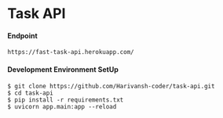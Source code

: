 <h1>Task API</h1>

<h4>Endpoint</h4>

```
https://fast-task-api.herokuapp.com/
```
<h4>Development Environment SetUp</h4>

```
$ git clone https://github.com/Harivansh-coder/task-api.git
$ cd task-api
$ pip install -r requirements.txt
$ uvicorn app.main:app --reload
```

